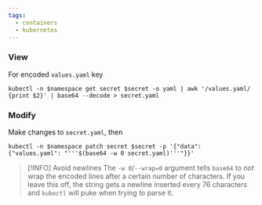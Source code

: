 ```yaml
---
tags:
  - containers
  - kubernetes
---
```

### View
For encoded `values.yaml` key
```shell
kubectl -n $namespace get secret $secret -o yaml | awk '/values.yaml/ {print $2}' | base64 --decode > secret.yaml
```

### Modify
Make changes to `secret.yaml`, then
```shell
kubectl -n $namespace patch secret $secret -p '{"data": {"values.yaml": "'''$(base64 -w 0 secret.yaml)'''"}}'
```

>[!INFO] Avoid newlines
>The `-w 0`/`--wrap=0` argument tells `base64` to *not* wrap the encoded lines after a certain number of characters. If you leave this off, the string gets a newline inserted every 76 characters and `kubectl` will puke when trying to parse it.
